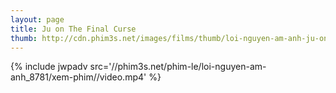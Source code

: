 ```yaml
---
layout: page
title: Ju on The Final Curse
thumb: http://cdn.phim3s.net/images/films/thumb/loi-nguyen-am-anh-ju-on-the-final-curse-2015.jpg
---
```

{% include jwpadv src='//phim3s.net/phim-le/loi-nguyen-am-anh_8781/xem-phim//video.mp4' %}